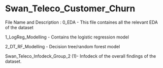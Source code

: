 # Swan_Teleco_Customer_Churn

File Name and Description :
0_EDA - This file containes all the relevant EDA of the dataset

1_LogReg_Modelling - Contains the logistic regression model

2_DT_RF_Modelling - Decision tree/random forest model

 Swan_Teleco_Infodeck_Group_2 (1)- Infodeck of the overall findings of the dataset.
